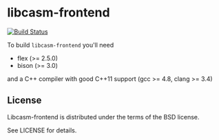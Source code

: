libcasm-frontend
==============
[![Build Status](https://travis-ci.org/fhahn/libcasm-frontend.png?branch=master)](https://travis-ci.org/fhahn/libcasm-frontend)

To build `libcasm-frontend` you'll need

* flex (>= 2.5.0)
* bison (>= 3.0)

and a C++ compiler with good C++11 support (gcc >= 4.8, clang >= 3.4)

## License

Libcasm-frontend is distributed under the terms of the BSD license.

See LICENSE for details.
